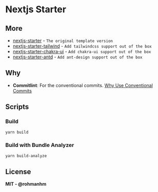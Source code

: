 # Nextjs Starter

## More

- [nextjs-starter](https://github.com/rohmanhm/nextjs-starter) - `The original template version`
- [nextjs-starter-tailwind](https://github.com/rohmanhm/nextjs-starter-tailwind) - `Add tailwindcss support out of the box`
- [nextjs-starter-chakra-ui](https://github.com/rohmanhm/nextjs-starter-chakra-ui) - `Add chakra-ui support out of the box`
- [nextjs-starter-antd](https://github.com/rohmanhm/nextjs-starter-antd) - `Add ant-design support out of the box`

## Why

- **Commitlint**: For the conventional commits. [Why Use Conventional Commits
  ](https://www.conventionalcommits.org/en/v1.0.0-beta.2/#why-use-conventional-commits)

## Scripts

### Build

```bash
yarn build
```

### Build with Bundle Analyzer

```bash
yarn build-analyze
```

## License

**MIT - @rohmanhm**
